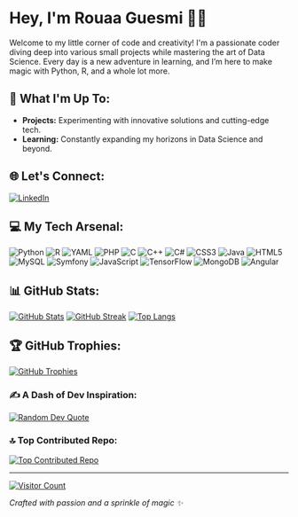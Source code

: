 # Hey, I'm Rouaa Guesmi 👩‍💻

Welcome to my little corner of code and creativity! I'm a passionate coder diving deep into various small projects while mastering the art of Data Science. Every day is a new adventure in learning, and I’m here to make magic with Python, R, and a whole lot more.

## 🚀 What I'm Up To:
- **Projects:** Experimenting with innovative solutions and cutting-edge tech.
- **Learning:** Constantly expanding my horizons in Data Science and beyond.

## 🌐 Let's Connect:
[![LinkedIn](https://img.shields.io/badge/LinkedIn-%230077B5.svg?logo=linkedin&logoColor=white)](https://www.linkedin.com/in/rouaa-guesmi/)

## 💻 My Tech Arsenal:
![Python](https://img.shields.io/badge/python-3670A0?style=flat-square&logo=python&logoColor=ffdd54)
![R](https://img.shields.io/badge/r-%23276DC3.svg?style=flat-square&logo=r&logoColor=white)
![YAML](https://img.shields.io/badge/yaml-%23ffffff.svg?style=flat-square&logo=yaml&logoColor=151515)
![PHP](https://img.shields.io/badge/php-%23777BB4.svg?style=flat-square&logo=php&logoColor=white)
![C](https://img.shields.io/badge/c-%2300599C.svg?style=flat-square&logo=c&logoColor=white)
![C++](https://img.shields.io/badge/c++-%2300599C.svg?style=flat-square&logo=c%2B%2B&logoColor=white)
![C#](https://img.shields.io/badge/c%23-%23239120.svg?style=flat-square&logo=csharp&logoColor=white)
![CSS3](https://img.shields.io/badge/css3-%231572B6.svg?style=flat-square&logo=css3&logoColor=white)
![Java](https://img.shields.io/badge/java-%23ED8B00.svg?style=flat-square&logo=openjdk&logoColor=white)
![HTML5](https://img.shields.io/badge/html5-%23E34F26.svg?style=flat-square&logo=html5&logoColor=white)
![MySQL](https://img.shields.io/badge/mysql-4479A1.svg?style=flat-square&logo=mysql&logoColor=white)
![Symfony](https://img.shields.io/badge/symfony-%23000000.svg?style=flat-square&logo=symfony&logoColor=white)
![JavaScript](https://img.shields.io/badge/javascript-%23323330.svg?style=flat-square&logo=javascript&logoColor=%23F7DF1E)
![TensorFlow](https://img.shields.io/badge/TensorFlow-%23FF6F00.svg?style=flat-square&logo=TensorFlow&logoColor=white)
![MongoDB](https://img.shields.io/badge/MongoDB-%234ea94b.svg?style=flat-square&logo=mongodb&logoColor=white)
![Angular](https://img.shields.io/badge/angular-%23DD0031.svg?style=flat-square&logo=angular&logoColor=white)

## 📊 GitHub Stats:
[![GitHub Stats](https://github-readme-stats.vercel.app/api?username=rouaaguesmi1&theme=radical&hide_border=false&include_all_commits=true&count_private=false)](https://github.com/rouaaguesmi1)
[![GitHub Streak](https://github-readme-streak-stats.herokuapp.com/?user=rouaaguesmi1&theme=radical&hide_border=false)](https://github.com/rouaaguesmi1)
[![Top Langs](https://github-readme-stats.vercel.app/api/top-langs/?username=rouaaguesmi1&theme=radical&hide_border=false&include_all_commits=true&count_private=false&layout=compact)](https://github.com/rouaaguesmi1)

## 🏆 GitHub Trophies:
[![GitHub Trophies](https://github-profile-trophy.vercel.app/?username=rouaaguesmi1&theme=dracula&no-frame=false&no-bg=false&margin-w=4)](https://github.com/rouaaguesmi1)

### ✍️ A Dash of Dev Inspiration:
[![Random Dev Quote](https://quotes-github-readme.vercel.app/api?type=vertical&theme=dark)](https://github.com/rouaaguesmi1)

### 🔝 Top Contributed Repo:
[![Top Contributed Repo](https://github-contributor-stats.vercel.app/api?username=rouaaguesmi1&limit=5&theme=onedark&combine_all_yearly_contributions=true)](https://github.com/rouaaguesmi1)

---

[![Visitor Count](https://visitcount.itsvg.in/api?id=rouaaguesmi1&icon=7&color=11)](https://visitcount.itsvg.in)

*Crafted with passion and a sprinkle of magic ✨*
